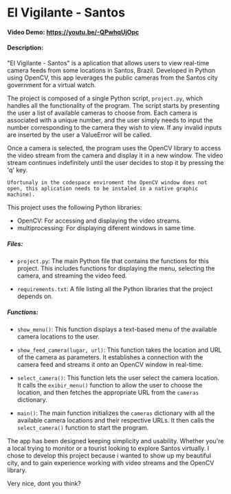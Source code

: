 # El Vigilante - Santos 
#### Video Demo:  https://youtu.be/-QPwhqUjOpc
#### Description:

"El Vigilante - Santos" is a aplication that allows users to view real-time camera feeds from  some locations in Santos, Brazil. Developed in Python using OpenCV, this app leverages the public cameras from the Santos city government for a virtual watch.

The project is composed of a single Python script, `project.py`, which handles all the functionality of the program. The script starts by presenting the user  a list of available cameras to choose from. Each camera is associated with a unique number, and the user simply needs to input the number corresponding to the camera they wish to view. If any invalid inputs are inserted by the user a ValueError will be called.

Once a camera is selected, the program uses the OpenCV library to access the video stream from the camera and display it in a new window. The video stream continues indefinitely until the user decides to stop it by pressing the 'q' key.

`Ufortunaly in the codespace enviroment the OpenCV window does not open, this aplication needs to be instaled in a native graphic machine).`

This project uses the following Python libraries:
- OpenCV: For accessing and displaying the video streams.
- multiprocessing: For displaying diferent windows in same time.

##### Files:
- `project.py`: The main Python file that contains the functions for this project. This includes functions for displaying the menu, selecting the camera, and streaming the video feed.

- `requirements.txt`: A file listing all the Python libraries that the project depends on.

##### Functions:
- `show_menu()`: This function displays a text-based menu of the available camera locations to the user.

- `show_feed_camera(lugar, url)`: This function takes the location and URL of the camera as parameters. It establishes a connection with the camera feed and streams it onto an OpenCV window in real-time.

- `select_camera()`: This function lets the user select the camera location. It calls the `exibir_menu()` function to allow the user to choose the location, and then fetches the appropriate URL from the `cameras` dictionary.

- `main()`: The main function initializes the `cameras` dictionary with all the available camera locations and their respective URLs. It then calls the `select_camera()` function to start the program.

The app has been designed keeping simplicity and usability. Whether you're a local trying to monitor or a tourist looking to explore Santos virtually. I chose to develop this project because i wanted to show up my beautiful city, and to gain experience working with video streams and the OpenCV library.

 Very nice, dont you think?
